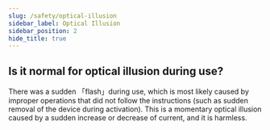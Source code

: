 ```yaml
---
slug: /safety/optical-illusion
sidebar_label: Optical Illusion
sidebar_position: 2
hide_title: true
---
```


## Is it normal for optical illusion during use?
There was a sudden 「flash」during use, which is most likely caused by improper operations that did not follow the instructions (such as sudden removal of the device during activation). This is a momentary optical illusion caused by a sudden increase or decrease of current, and it is harmless.

